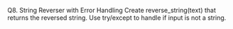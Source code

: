 Q8. String Reverser with Error Handling
Create reverse_string(text) that returns the reversed string.
Use try/except to handle if input is not a string.